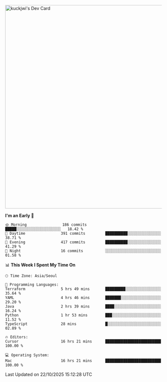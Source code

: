 <a href="https://app.daily.dev/kuckhwancho"><img src="https://api.daily.dev/devcards/v2/efef39c8028947428b3c0b486b9cd9b6.png?r=iz2&type=wide" width="652" alt="kuckjwi's Dev Card"/></a>

<!--START_SECTION:waka-->
**I'm an Early 🐤** 

```text
🌞 Morning                186 commits         █████░░░░░░░░░░░░░░░░░░░░   18.42 % 
🌆 Daytime                391 commits         ██████████░░░░░░░░░░░░░░░   38.71 % 
🌃 Evening                417 commits         ██████████░░░░░░░░░░░░░░░   41.29 % 
🌙 Night                  16 commits          ░░░░░░░░░░░░░░░░░░░░░░░░░   01.58 % 
```


📊 **This Week I Spent My Time On** 

```text
🕑︎ Time Zone: Asia/Seoul

💬 Programming Languages: 
Terraform                5 hrs 49 mins       █████████░░░░░░░░░░░░░░░░   35.64 % 
YAML                     4 hrs 46 mins       ███████░░░░░░░░░░░░░░░░░░   29.20 % 
Java                     2 hrs 39 mins       ████░░░░░░░░░░░░░░░░░░░░░   16.24 % 
Python                   1 hr 53 mins        ███░░░░░░░░░░░░░░░░░░░░░░   11.52 % 
TypeScript               28 mins             █░░░░░░░░░░░░░░░░░░░░░░░░   02.89 % 

🔥 Editors: 
Cursor                   16 hrs 21 mins      █████████████████████████   100.00 % 

💻 Operating System: 
Mac                      16 hrs 21 mins      █████████████████████████   100.00 % 
```


 Last Updated on 22/10/2025 15:12:28 UTC
<!--END_SECTION:waka-->
